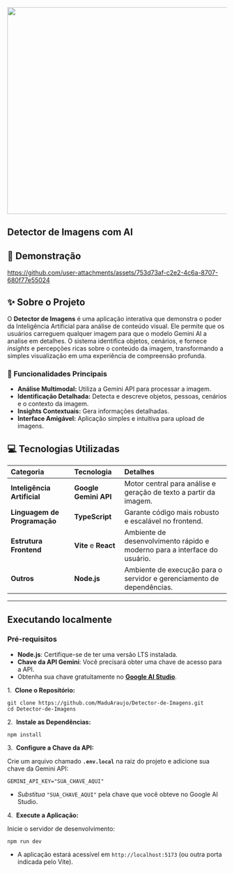 <div align="center">
<img width="1200" height="475" alt="GHBanner" src="https://github.com/user-attachments/assets/0aa67016-6eaf-458a-adb2-6e31a0763ed6" />
</div>

## Detector de Imagens com AI

## 🔗 Demonstração

https://github.com/user-attachments/assets/753d73af-c2e2-4c6a-8707-680f77e55024

## ✨ Sobre o Projeto

O **Detector de Imagens** é uma aplicação interativa que demonstra o poder da Inteligência Artificial para análise de conteúdo visual.
Ele permite que os usuários carreguem qualquer imagem para que o modelo Gemini AI a analise em detalhes. O sistema identifica objetos,
cenários, e fornece *insights* e percepções ricas sobre o conteúdo da imagem, transformando a simples visualização em uma experiência de
compreensão profunda.

### 🎯 Funcionalidades Principais

  * **Análise Multimodal:** Utiliza a Gemini API para processar a imagem.
  * **Identificação Detalhada:** Detecta e descreve objetos, pessoas, cenários e o contexto da imagem.
  * **Insights Contextuais:** Gera informações detalhadas.
  * **Interface Amigável:** Aplicação simples e intuitiva para upload de imagens.

## 💻 Tecnologias Utilizadas

| Categoria | Tecnologia | Detalhes |
| :--- | :--- | :--- |
| **Inteligência Artificial** | **Google Gemini API** | Motor central para análise e geração de texto a partir da imagem. |
| **Linguagem de Programação** | **TypeScript** | Garante código mais robusto e escalável no frontend. |
| **Estrutura Frontend** | **Vite** e **React** | Ambiente de desenvolvimento rápido e moderno para a interface do usuário. |
| **Outros** | **Node.js** | Ambiente de execução para o servidor e gerenciamento de dependências. |

-----

## Executando localmente

### Pré-requisitos

* **Node.js**: Certifique-se de ter uma versão LTS instalada. 
* **Chave da API Gemini**: Você precisará obter uma chave de acesso para a API.     
* Obtenha sua chave gratuitamente no **[Google AI Studio](https://ai.google/gemini-api/)**.       

1.  **Clone o Repositório:**
```
git clone https://github.com/MaduAraujo/Detector-de-Imagens.git
cd Detector-de-Imagens
```

2.  **Instale as Dependências:**
```
npm install
```

3.  **Configure a Chave da API:**

Crie um arquivo chamado **`.env.local`** na raiz do projeto e adicione sua chave da Gemini API:
```
GEMINI_API_KEY="SUA_CHAVE_AQUI"
```
* *Substitua* `"SUA_CHAVE_AQUI"` pela chave que você obteve no Google AI Studio.

4.  **Execute a Aplicação:**

Inicie o servidor de desenvolvimento:

```
npm run dev
```

* A aplicação estará acessível em `http://localhost:5173` (ou outra porta indicada pelo Vite).
